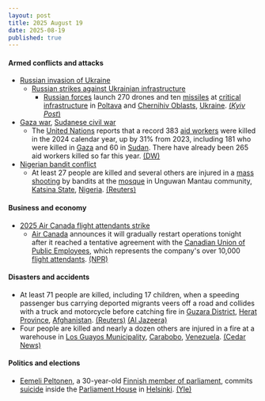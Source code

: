 ```yaml
---
layout: post
title: 2025 August 19
date: 2025-08-19
published: true
---
```



#### Armed conflicts and attacks

* [Russian invasion of Ukraine](https://en.wikipedia.org/wiki/Russian_invasion_of_Ukraine "Russian invasion of Ukraine")
  * [Russian strikes against Ukrainian infrastructure](https://en.wikipedia.org/wiki/Russian_strikes_against_Ukrainian_infrastructure_%282022%E2%80%93present%29 "Russian strikes against Ukrainian infrastructure (2022–present)")
    * [Russian forces](https://en.wikipedia.org/wiki/Russian_Armed_Forces "Russian Armed Forces") launch 270 drones and ten [missiles](https://en.wikipedia.org/wiki/Missile "Missile") at [critical infrastructure](https://en.wikipedia.org/wiki/Critical_infrastructure "Critical infrastructure") in [Poltava](https://en.wikipedia.org/wiki/Poltava_Oblast "Poltava Oblast") and [Chernihiv Oblasts](https://en.wikipedia.org/wiki/Chernihiv_Oblast "Chernihiv Oblast"), [Ukraine](https://en.wikipedia.org/wiki/Ukraine "Ukraine"). [(*Kyiv Post*)](https://www.kyivpost.com/post/58536)
* [Gaza war](https://en.wikipedia.org/wiki/Gaza_war "Gaza war"), [Sudanese civil war](https://en.wikipedia.org/wiki/Sudanese_civil_war_%282023%E2%80%93present%29 "Sudanese civil war (2023–present)")
  * The [United Nations](https://en.wikipedia.org/wiki/United_Nations "United Nations") reports that a record 383 [aid workers](https://en.wikipedia.org/wiki/Aid_workers "Aid workers") were killed in the 2024 calendar year, up by 31% from 2023, including 181 who were killed in [Gaza](https://en.wikipedia.org/wiki/Gaza_Strip "Gaza Strip") and 60 in [Sudan](https://en.wikipedia.org/wiki/Sudan "Sudan"). There have already been 265 aid workers killed so far this year. [(DW)](https://www.dw.com/en/aid-worker-deaths-surge-in-gaza-un-report-says/a-73694336)
* [Nigerian bandit conflict](https://en.wikipedia.org/wiki/Nigerian_bandit_conflict "Nigerian bandit conflict")
  * At least 27 people are killed and several others are injured in a [mass shooting](https://en.wikipedia.org/wiki/Mass_shooting "Mass shooting") by bandits at the [mosque](https://en.wikipedia.org/wiki/Mosque "Mosque") in Unguwan Mantau community, [Katsina State](https://en.wikipedia.org/wiki/Katsina_State "Katsina State"), [Nigeria](https://en.wikipedia.org/wiki/Nigeria "Nigeria"). [(Reuters)](https://www.reuters.com/world/africa/bandits-kill-least-27-northern-nigeria-mosque-attack-officials-say-2025-08-19/)

#### Business and economy

* [2025 Air Canada flight attendants strike](https://en.wikipedia.org/wiki/2025_Air_Canada_flight_attendants_strike "2025 Air Canada flight attendants strike")
  * [Air Canada](https://en.wikipedia.org/wiki/Air_Canada "Air Canada") announces it will gradually restart operations tonight after it reached a tentative agreement with the [Canadian Union of Public Employees](https://en.wikipedia.org/wiki/Canadian_Union_of_Public_Employees "Canadian Union of Public Employees"), which represents the company's over 10,000 [flight attendants](https://en.wikipedia.org/wiki/Flight_attendants "Flight attendants"). [(NPR)](https://www.npr.org/2025/08/19/nx-s1-5507052/air-canada-flights-resume-flight-attendants-union-strike)

#### Disasters and accidents

* At least 71 people are killed, including 17 children, when a speeding passenger bus carrying deported migrants veers off a road and collides with a truck and motorcycle before catching fire in [Guzara District](https://en.wikipedia.org/wiki/Guzara_District "Guzara District"), [Herat Province](https://en.wikipedia.org/wiki/Herat_Province "Herat Province"), [Afghanistan](https://en.wikipedia.org/wiki/Afghanistan "Afghanistan"). [(Reuters)](https://www.reuters.com/world/asia-pacific/afghanistan-provincial-government-road-accident-western-afghanistan-kills-71-2025-08-19/) [(Al Jazeera)](https://www.aljazeera.com/news/2025/8/19/more-than-70-killed-after-bus-carrying-returning-afghans-hits-truck)
* Four people are killed and nearly a dozen others are injured in a fire at a warehouse in [Los Guayos Municipality](https://en.wikipedia.org/wiki/Los_Guayos_Municipality "Los Guayos Municipality"), [Carabobo](https://en.wikipedia.org/wiki/Carabobo "Carabobo"), [Venezuela](https://en.wikipedia.org/wiki/Venezuela "Venezuela"). [(Cedar News)](https://cedarnews.net/newstasks/massive-fire-in-venezuela-los-guayos/871500/)

#### Politics and elections

* [Eemeli Peltonen](https://en.wikipedia.org/wiki/Eemeli_Peltonen "Eemeli Peltonen"), a 30-year-old [Finnish member of parliament](https://en.wikipedia.org/wiki/Parliament_of_Finland#Members_of_the_Parliament "Parliament of Finland"), commits [suicide](https://en.wikipedia.org/wiki/Suicide "Suicide") inside the [Parliament House](https://en.wikipedia.org/wiki/Parliament_House%2C_Helsinki "Parliament House, Helsinki") in [Helsinki](https://en.wikipedia.org/wiki/Helsinki "Helsinki"). [(Yle)](https://yle.fi/a/74-20178221)
